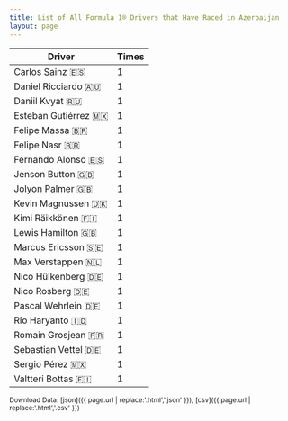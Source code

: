 ```yaml
---
title: List of All Formula 1® Drivers that Have Raced in Azerbaijan
layout: page
---
```


| Driver | Times |
|--|--|
| Carlos Sainz 🇪🇸 | 1 |
| Daniel Ricciardo 🇦🇺 | 1 |
| Daniil Kvyat 🇷🇺 | 1 |
| Esteban Gutiérrez 🇲🇽 | 1 |
| Felipe Massa 🇧🇷 | 1 |
| Felipe Nasr 🇧🇷 | 1 |
| Fernando Alonso 🇪🇸 | 1 |
| Jenson Button 🇬🇧 | 1 |
| Jolyon Palmer 🇬🇧 | 1 |
| Kevin Magnussen 🇩🇰 | 1 |
| Kimi Räikkönen 🇫🇮 | 1 |
| Lewis Hamilton 🇬🇧 | 1 |
| Marcus Ericsson 🇸🇪 | 1 |
| Max Verstappen 🇳🇱 | 1 |
| Nico Hülkenberg 🇩🇪 | 1 |
| Nico Rosberg 🇩🇪 | 1 |
| Pascal Wehrlein 🇩🇪 | 1 |
| Rio Haryanto 🇮🇩 | 1 |
| Romain Grosjean 🇫🇷 | 1 |
| Sebastian Vettel 🇩🇪 | 1 |
| Sergio Pérez 🇲🇽 | 1 |
| Valtteri Bottas 🇫🇮 | 1 |

<small>Download Data: [json]({{ page.url | replace:'.html','.json' }}), [csv]({{ page.url | replace:'.html','.csv' }})</small>
